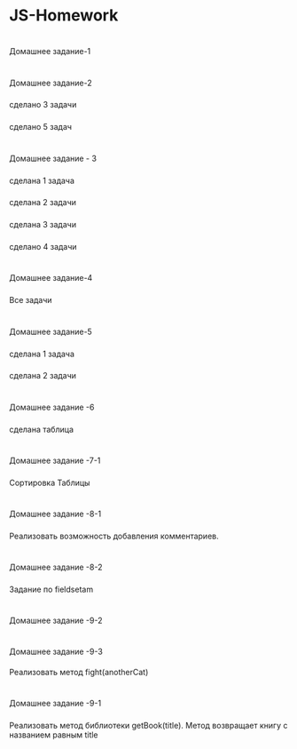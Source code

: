# JS-Homework
###
#
Домашнее задание-1
###
#
Домашнее задание-2
###
сделано 3 задачи
###
сделано 5 задач
###
#
Домашнее задание - 3
###
сделана 1 задача
###
сделана 2 задачи
###
сделана 3 задачи
###
сделано 4 задачи
###
#
Домашнее задание-4
###
Все задачи
###
#
Домашнее задание-5
###
сделана 1 задача
###
сделана 2 задачи
###
#
Домашнее задание -6
###
сделана таблица
###
#
Домашнее задание -7-1
###
Сортировка Таблицы
###
#
Домашнее задание -8-1
###
Реализовать возможность добавления комментариев. 
###
#
Домашнее задание -8-2
###
Задание по fieldsetam
#
Домашнее задание -9-2
###
#
Домашнее задание -9-3
####
Реализовать метод  fight(anotherCat)
###
#
Домашнее задание -9-1
###
Реализовать метод библиотеки getBook(title). Метод возвращает книгу с названием равным title


